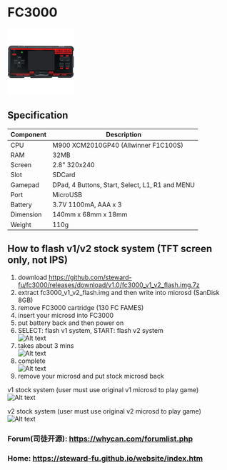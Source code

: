 # FC3000
![Alt text](imgs/main.jpg)
  
## Specification
|Component|Description                                    |
|---------|-----------------------------------------------|
|CPU      |M900 XCM2010GP40 (Allwinner F1C100S)           |
|RAM      |32MB                                           |
|Screen   |2.8" 320x240                                   |
|Slot     |SDCard                                         |
|Gamepad  |DPad, 4 Buttons, Start, Select, L1, R1 and MENU|
|Port     |MicroUSB                                       |
|Battery  |3.7V 1100mA, AAA x 3                           |
|Dimension|140mm x 68mm x 18mm                            |
|Weight   |110g                                           |
  
## How to flash v1/v2 stock system (TFT screen only, not IPS)
1. download https://github.com/steward-fu/fc3000/releases/download/v1.0/fc3000_v1_v2_flash.img.7z
2. extract fc3000_v1_v2_flash.img and then write into microsd (SanDisk 8GB)
3. remove FC3000 cartridge (130 FC FAMES)
4. insert your microsd into FC3000
5. put battery back and then power on
6. SELECT: flash v1 system, START: flash v2 system  
![Alt text](https://steward-fu.github.io/website/handheld/fc3000/v1v2_flash/4.jpg)
7. takes about 3 mins  
![Alt text](https://steward-fu.github.io/website/handheld/fc3000/v1v2_flash/6.jpg)
8. complete  
![Alt text](https://steward-fu.github.io/website/handheld/fc3000/v1v2_flash/8.jpg)
9. remove your microsd and put stock microsd back  
  
v1 stock system (user must use original v1 microsd to play game)  
![Alt text](https://steward-fu.github.io/website/handheld/fc3000/v1v2_flash/10.jpg)
  
v2 stock system (user must use original v2 microsd to play game)  
![Alt text](https://steward-fu.github.io/website/handheld/fc3000/v1v2_flash/11.jpg)
  
### Forum(司徒开源): https://whycan.com/forumlist.php
### Home: https://steward-fu.github.io/website/index.htm
